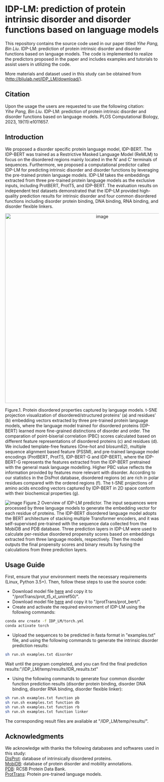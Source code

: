 # IDP-LM: prediction of protein intrinsic disorder and disorder functions based on language models

This repository contains the source code used in our paper titled _Yihe Pang, Bin Liu_. IDP-LM: prediction of protein intrinsic disorder and disorder functions based on language models. The code is implemented to realize the predictors proposed in the paper and includes examples and tutorials to assist users in utilizing the code. <br>

More materials and dataset used in this study can be obtained from (http://bliulab.net/IDP_LM/download/).


## Citation
Upon the usage the users are requested to use the following citation:<br>
_Yihe Pang, Bin Liu_. IDP-LM: prediction of protein intrinsic disorder and disorder functions based on language models. PLOS Computational Biology, 2023, 19(11):e1011657.


## Introduction
We proposed a disorder specific protein language model, IDP-BERT. The IDP-BERT was trained as a Restrictive Masked Language Model (ReMLM) to focus on the disordered regions mainly located in the N’ and C’ terminals of sequences. Furthermore, we proposed a computational predictor called IDP-LM for predicting intrinsic disorder and disorder functions by leveraging the pre-trained protein language models. IDP-LM takes the embeddings extracted from three pre-trained protein language models as the exclusive inputs, including ProtBERT, ProtT5, and IDP-BERT. The evaluation results on independent test datasets demonstrated that the IDP-LM provided high-quality prediction results for intrinsic disorder and four common disordered functions including disorder protein binding, DNA binding, RNA binding, and disorder flexible linkers.  
   
<p align="center"> <img width="620px" alt="image" src="https://github.com/YihePang/IDP-LM/assets/38775429/0f755f82-05b1-4338-9aa0-ecc7f7f20fd6"></p>  
Figure.1. Protein disordered properties captured by language models. t-SNE projection visualization of disordered/structured proteins’ (a) and residues’ (b) embedding vectors extracted by three pre-trained protein language models, where the language model trained for disordered proteins (IDP-BERT) learned more fine-grained distinctions of disorder and order. The comparation of point-biserial correlation (PBC) scores calculated based on different feature representations of disordered proteins (c) and residues (d). We included template-free features (One-hot and blosum62), multiple sequence alignment based feature (PSSM), and pre-trained language model encodings (ProtBERT, ProtT5, IDP-BERT-G and IDP-BERT), where the IDP-BERT-G represents the features extracted from the IDP-BERT pretrained with the general mask language modelling. Higher PBC value reflects the information provided by features more relevant with disorder. According to our statistics in the DisProt database, disordered regions (e) are rich in polar residues compared with the ordered regions (f). The t-SNE projections of amino acids encoding vectors captured by IDP-BERT in 2D space conform with their biochemical properties (g).  
   

   

![image](https://github.com/YihePang/IDP-LM/assets/38775429/c90910d8-4b5a-4bf4-860a-73b830cac49a)
Figure.2 Overview of IDP-LM predictor. The input sequences were processed by three language models to generate the embedding vector for each residue of proteins. The IDP-BERT disordered language model adopts the BERT architecture of stacking multiple Transformer encoders, and it was self-supervised pre-trained with the sequence data collected from the MobiDB and PDB database. Three prediction layers in IDP-LM were used to calculate per-residue disordered propensity scores based on embeddings extracted from three language models, respectively. Then the model outputs the final propensity scores and binary results by fusing the calculations from three prediction layers.


## Usage Guide
First, ensure that your environment meets the necessary requirements (Linux, Python 3.5+). Then, follow these steps to use the source code:<br> 
* Download model file [here](https://huggingface.co/Rostlab/prot_t5_xl_uniref50/resolve/main/pytorch_model.bin) and copy it to "/protTrans/prot_t5_xl_uniref50/".<br>
* Download model file [here](https://huggingface.co/Rostlab/prot_bert/resolve/main/pytorch_model.bin) and copy it to "/protTrans/prot_bert/".<br>
* Create and activate the required environment of IDP-LM using the following commands:<br>
```Bash
conda env create -f IDP_LM/torch.yml 
conda activate torch
```
* Upload the sequences to be predicted in fasta format in "examples.txt" file, and using the following commands to generate the intrinsic disorder prediction results:<br>
```Bash
sh run.sh examples.txt disorder
```
Wait until the program completed, and you can find the final prediction results:"/IDP_LM/temp/results/IDR_results.txt"
* Using the following commands to generate four common disorder function prediction results (disorder protein binding, disorder DNA binding, disorder RNA binding, disorder flexible linker):<br>
```Bash
sh run.sh examples.txt function pb
sh run.sh examples.txt function db
sh run.sh examples.txt function rb
sh run.sh examples.txt function linker
```
The corresponding result files are avaliable at "/IDP_LM/temp/results/".
  
## Acknowledgments
  We acknowledge with thanks the following databases and softwares used in this study:<br> 
    		[DisProt](https://www.disprot.org/): database of intrinsically disordered proteins.<br> 
    		[MobiDB](https://mobidb.bio.unipd.it/): database of protein disorder and mobility annotations.<br> 
    		[PDB](https://www.rcsb.org/): RCSB Protein Data Bank.<br> 
    		[ProtTrans](https://github.com/agemagician/ProtTrans): Protein pre-trained language models.<br> 
